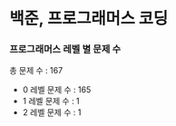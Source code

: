 # 백준, 프로그래머스 코딩
### 프로그래머스 레벨 별 문제 수
총 문제 수 : 167
- 0 레벨 문제 수 : 165
- 1 레벨 문제 수 : 1
- 2 레벨 문제 수 : 1

